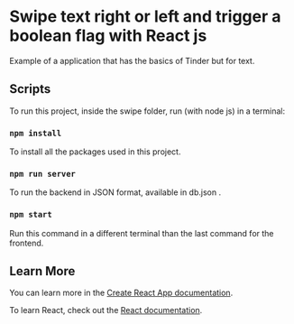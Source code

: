 # Swipe text right or left and trigger a boolean flag with React js

Example of a application that has the basics of Tinder but for text.

## Scripts

To run this project, inside the swipe folder, run (with node js) in a terminal:

### `npm install`

To install all the packages used in this project.

### `npm run server`

To run the backend in JSON format, available in db.json .

### `npm start`

Run this command in a different terminal than the last command for the frontend.

## Learn More

You can learn more in the [Create React App documentation](https://facebook.github.io/create-react-app/docs/getting-started).

To learn React, check out the [React documentation](https://reactjs.org/).
